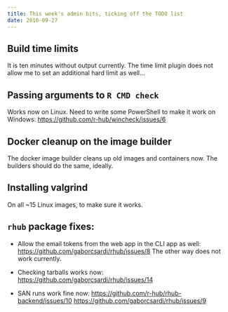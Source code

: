 ```yaml
---
title: This week's admin bits, ticking off the TODO list
date: 2016-09-27
---
```


## Build time limits

It is ten minutes without output currently. The time limit plugin does not allow me to set an additional hard limit as well...

## Passing arguments to `R CMD check`

Works now on Linux. Need to write some PowerShell to make it work on Windows: https://github.com/r-hub/wincheck/issues/6

## Docker cleanup on the image builder

The docker image builder cleans up old images and containers now.
The builders should do the same, ideally.

## Installing valgrind

On all ~15 Linux images, to make sure it works.

## `rhub` package fixes:

* Allow the email tokens from the web app in the CLI app as well: https://github.com/gaborcsardi/rhub/issues/8 The other way does not work currently.

* Checking tarballs works now: https://github.com/gaborcsardi/rhub/issues/14

* SAN runs work fine now: https://github.com/r-hub/rhub-backend/issues/10 https://github.com/gaborcsardi/rhub/issues/9
